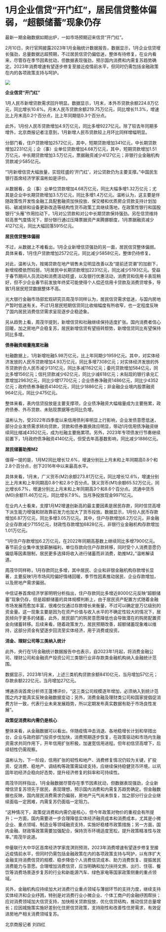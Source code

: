 # 1月企业信贷“开门红”，居民信贷整体偏弱，“超额储蓄”现象仍存

最新一期金融数据如期出炉，一如市场预期迎来信贷“开门红”。

2月10日，央行官网披露2023年1月金融统计数据报告，数据显示，1月企业信贷增长强劲，总量数据远超预期，不过居民信贷仍偏低迷，整体有待修复。在业内看来，尽管存在季节因素扰动，但数据表现强劲，预示国内消费和内需复苏趋势确定。2023年消费增速有望逐步修复至接近疫情前水平，但同时仍需包括金融政策在内的各项政策支持与呵护。

![](https://inews.gtimg.com/newsapp_bt/0/15656730784/1000)

**企业信贷“开门红”**

1月人民币新增贷款需求回升明显。数据显示，1月末，本外币贷款余额224.8万亿元，同比增长10.6%。月末人民币贷款余额219.75万亿元，同比增长11.3%，增速比上月末高0.2个百分点，比上年同期低0.3个百分点。

此外，1月份人民币贷款增加4.9万亿元，同比多增9227亿元。除了较去年同期多增外，北京商报记者注意到，1月新增人民币贷款较上月环比同样增幅明显。

分部门看，住户贷款增加2572亿元，其中，短期贷款增加341亿元，中长期贷款增加2231亿元；企（事）业单位贷款增加4.68万亿元，其中，短期贷款增加1.51万亿元，中长期贷款增加3.5万亿元，票据融资减少4127亿元；非银行业金融机构贷款减少585亿元。

“1月新增信贷大幅放量，实现旺盛的‘开门红’，对公贷款仍为主要支撑。”中国民生银行首席经济学家温彬如是评价。

从数据看，企（事）业单位贷款增加4.68万亿元，同比大幅多增1.32万亿元；尤其是企业中长期贷款增加3.5万亿元，同比多增1.4万亿元。温彬认为，这主要是伴随政策性开发性金融工具配套融资加快投放、保交楼和优质房企贷款支持计划加码、碳减排和设备更新改造等结构性货币政策工具继续落地，在政策性银行和国股银行“头雁”作用拉动下，1月对公贷款和对公中长期贷款保持强劲。另在信贷维持较高景气度情况下，部分银行通过压降票据资产来腾挪额度，1月票据融资减少4127亿元，同比大幅回落5915亿元。

**居民信贷整体偏弱**

不过，从数据上不难看出，1月企业新增信贷强劲的另一面，居民信贷整体偏弱。具体来看，1月住户贷款增加2572亿元，同比减少5858亿元，整体仍待修复。

对此，温彬认为，按揭贷款在地产销售未见明显改善以及“提前还贷潮”的加剧下，新增规模依然较弱，1月居民中长期贷款增加2231亿元，同比减少5193亿元。受益于春节期间人员流动和消费活动旺盛，以及银行优惠活动，消费贷和信用卡表现稍好，但不少企业春节前发放年终奖可能使得个人偿还信用卡贷款及消费贷增多，导致1月居民短贷数据整体不高。

光大银行金融市场部宏观研究员周茂华同样认为，居民信贷需求低迷，与国内房地产暂时低迷有关。不过1月居民短期信贷同比收缩幅度有所收窄，也一定程度反映了国内居民消费信贷需求呈现逐步企稳迹象。

另从趋势上看，周茂华提到，新增信贷和社融继续保持适度扩张。国内消费者信心回暖，加之房地产企稳复苏，居民新增信贷有望扭转颓势，新增信贷同比有望保持同比多增。

**债券融资缩量拖累社融**

社融数据上，1月新增社融5.98万亿元，比上年同期少1959亿元。其中，对实体经济发放的人民币贷款增加4.93万亿元，同比多增7308亿元；对实体经济发放的外币贷款折合人民币减少131亿元，同比多减1162亿元；委托贷款增加584亿元，同比多增156亿元；信托贷款减少62亿元，同比少减618亿元；未贴现的银行承兑汇票增加2963亿元，同比少增1770亿元；企业债券净融资1486亿元，同比少4352亿元；政府债券净融资4140亿元，同比少1886亿元；非金融企业境内股票融资964亿元，同比少475亿元。

整体来看，表内信贷投放是主要支撑项，企业债净融资大幅缩量成为主要拖累，政府债券、外币贷款、未贴现票据等也同比负增。

温彬认为，受2022年四季度以来信用债利率明显上行影响，企业发债意愿低迷，部分企业发债需求转向贷款，贷款和债券置换效应明显，带动1月信用债净融资继续同比缩减4352亿元，成为社融主要拖累项。另外，2023年专项债发行节奏继续前置下，1月政府债净融资4140亿元，但受去年高基数影响，同比减少1886亿元。

**居民储蓄助推M2**

值得一提的是，1月M2同比增长12.6%，增速分别比上月末和上年同期高0.8个和2.8个百分点，创下2016年中以来最高水平。

具体来看，1月末，广义货币(M2)余额273.81万亿元，同比增长12.6%，增速分别比上月末和上年同期高0.8个和2.8个百分点。狭义货币(M1)余额65.52万亿元，同比增长6.7%，增速分别比上月末和上年同期高3个和8.6个百分点。流通中货币(M0)余额11.46万亿元，同比增长7.9%。当月净投放现金9971亿元。

在业内人士看来，支撑1月M2增速创新高的最主要因素是居民存款，同时信贷高增下派生能力增强和财政靠前发力也加大了货币投放。数据显示，1月份人民币存款增加6.87万亿元，同比多增3.05万亿元。其中，住户存款增加6.2万亿元，非金融企业存款减少7155亿元，财政性存款增加6828亿元，非银行业金融机构存款增加1.01万亿元。

“1月住户存款增加6.2万亿元，在2022年同期高基数上继续同比多增7900亿元。春节前企业集中发放薪酬福利，单位存款向住户存款转移，同时受个人消费意愿仍偏低等因素限制，居民更多选择将收入进行储蓄而非消费，助推M2。”温彬解读道。

周茂华同样称，1月存款同比多增，其中居民、企业和非银金融机构存款增长显著，主要反映1月市场风险偏好情绪回暖，季节性因素推动居民、企业存款增加，以及房地产需求偏弱。

中信证券首席经济学家明明分析指出，住户存款同比多增近8000亿元反映“超额储蓄”现象仍存，但是超额储蓄的具体规模判断上，由于居民资产配置方式随着金融市场发展而愈加丰富，很难仅仅通过存款增长来衡量，不过可以确定是万亿级别的资金量。这一现象主要是因为在资产价值与收入水平的不确定性较大的情况下，居民倾向于更多的储蓄，此外，居民部门的购房意愿降低也会导致潜在的购房配置资金向储蓄转移。后续来看，随着政策发力，居民预期改善，超额储蓄现象难以维持，这部分资金有望逐步回流至实体经济，用于消费或投资。

**消金、理财公司等三类纳入统计**

此外，央行在1月金融统计数据报告中也表示，自2023年1月起，将消费金融公司、理财公司和金融资产投资公司三类银行业非存款类金融机构纳入金融统计范围。

数据显示，2023年1月末，上述三类机构贷款余额8410亿元，当月增加57亿元；存款余额222亿元，当月增加27亿元。

博通咨询首席分析师王蓬博评价，“这三类公司规模逐年增加，必须纳入到统计范围之内才能真实反映金融数据变动；另外，消费金融及理财类公司和国家提倡促消费方针一致，代表行业未来发展趋势，所以定期发布真实数据有助于市场良性发展”。

**政策促消费和内需仍是核心**

整体来看，从金融数据可以看出，伴随疫情冲击消退、各地稳增长计划和举措出台，企业与政府部门投资步伐加快，消费预期逐步恢复，在政策驱动和市场内生融资需求共同作用下，开年信用扩张积极，加速宽信用进程。但年初信贷高增下，后续韧性仍需观察。

温彬认为，下一阶段，信用扩张的韧性和地产、消费修复情况仍较为关键，扩投资、促消费、稳地产、调结构等政策需延续支持，应继续保持稳健货币环境，以巩固年初经济企稳向好态势，提升经济修复的斜率和可持续性。

周茂华同样指出，1月金融数据尽管存在季节因素扰动，但数据表现强劲，企业新增信贷复苏领先于居民，表现理想，预示国内消费和内需复苏趋势确定。但金融数据也反映，国内居民消费需求仍偏弱，房地产元气尚未恢复，加之部分行业企业继续面临一定困难，内需复苏仍面临一定阻力。

“这种情况下，政策促消费和内需仍是核心，但今年政策对物价的重视会有所提升；一方面，国内需要进一步合理降低实体经济融资成本和消费成本，尤其是小微企业、重点领域、制造业等领域融资支持，实施好稳楼市政策措施；另一方面，国内金融、财政等政策需要加强配合，保持货币环境适度宽松，提升政策精准性与效率。”周茂华说道。

仲量联行大中华区首席经济学家庞溟则预测，2023年消费增速有望逐步修复至接近疫情前水平，但同时仍需包括金融政策在内的各项政策支持与呵护，以有序扩大金融支持消费信贷的规模、稳步降低个人消费信贷成本、助力消费恢复、提振居民消费能力与意愿。合理增加消费信贷，应当明确和加力扶持文旅、出行、住宿、餐饮等消费场景逐步复苏的行业和新能源汽车、绿色家电等国家政策侧重的重点领域。

另外，金融机构应持续加大对消费行业重点领域与薄弱环节的支持力度，继续支持实体经济和企业纾困，特别是对消费行业小微企业、个体工商户的金融纾困帮扶；应对消费领域加大信贷支持，加快相关贷款投放，优化信贷结构，推动信贷总量增长；应因城施策实施好差别化住房信贷政策，支持刚性和改善性住房需求，有效促进房地产相关消费领域复苏。

北京商报记者 刘四红

